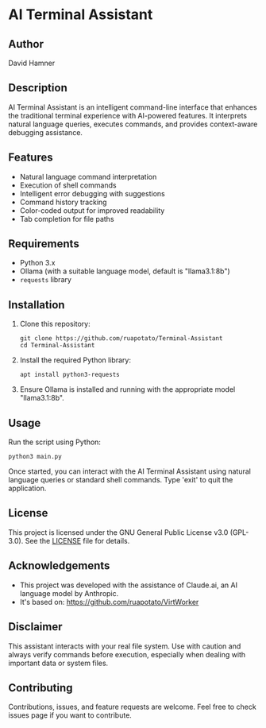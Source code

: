 # AI Terminal Assistant

## Author
David Hamner

## Description
AI Terminal Assistant is an intelligent command-line interface that enhances the traditional terminal experience with AI-powered features. It interprets natural language queries, executes commands, and provides context-aware debugging assistance.

## Features
- Natural language command interpretation
- Execution of shell commands
- Intelligent error debugging with suggestions
- Command history tracking
- Color-coded output for improved readability
- Tab completion for file paths

## Requirements
- Python 3.x
- Ollama (with a suitable language model, default is "llama3.1:8b")
- `requests` library

## Installation
1. Clone this repository:
   ```
   git clone https://github.com/ruapotato/Terminal-Assistant
   cd Terminal-Assistant
   ```

2. Install the required Python library:
   ```
   apt install python3-requests
   ```

3. Ensure Ollama is installed and running with the appropriate model "llama3.1:8b".

## Usage
Run the script using Python:

```
python3 main.py
```

Once started, you can interact with the AI Terminal Assistant using natural language queries or standard shell commands. Type 'exit' to quit the application.

## License
This project is licensed under the GNU General Public License v3.0 (GPL-3.0). See the [LICENSE](LICENSE) file for details.

## Acknowledgements
- This project was developed with the assistance of Claude.ai, an AI language model by Anthropic.
- It's based on: https://github.com/ruapotato/VirtWorker

## Disclaimer
This assistant interacts with your real file system. Use with caution and always verify commands before execution, especially when dealing with important data or system files.

## Contributing
Contributions, issues, and feature requests are welcome. Feel free to check issues page if you want to contribute.
